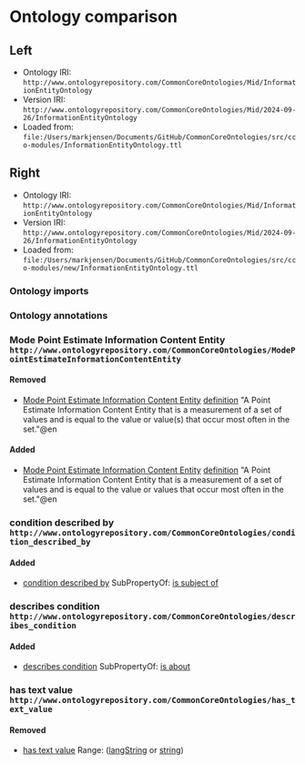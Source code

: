 # Ontology comparison

## Left
- Ontology IRI: `http://www.ontologyrepository.com/CommonCoreOntologies/Mid/InformationEntityOntology`
- Version IRI: `http://www.ontologyrepository.com/CommonCoreOntologies/Mid/2024-09-26/InformationEntityOntology`
- Loaded from: `file:/Users/markjensen/Documents/GitHub/CommonCoreOntologies/src/cco-modules/InformationEntityOntology.ttl`

## Right
- Ontology IRI: `http://www.ontologyrepository.com/CommonCoreOntologies/Mid/InformationEntityOntology`
- Version IRI: `http://www.ontologyrepository.com/CommonCoreOntologies/Mid/2024-09-26/InformationEntityOntology`
- Loaded from: `file:/Users/markjensen/Documents/GitHub/CommonCoreOntologies/src/cco-modules/new/InformationEntityOntology.ttl`

### Ontology imports 



### Ontology annotations 



### Mode Point Estimate Information Content Entity `http://www.ontologyrepository.com/CommonCoreOntologies/ModePointEstimateInformationContentEntity`
#### Removed
- [Mode Point Estimate Information Content Entity](http://www.ontologyrepository.com/CommonCoreOntologies/ModePointEstimateInformationContentEntity) [definition](http://www.ontologyrepository.com/CommonCoreOntologies/definition) "A Point Estimate Information Content Entity that is a measurement of a set of values and is equal to the value or value(s) that occur most often in the set."@en 

#### Added
- [Mode Point Estimate Information Content Entity](http://www.ontologyrepository.com/CommonCoreOntologies/ModePointEstimateInformationContentEntity) [definition](http://www.ontologyrepository.com/CommonCoreOntologies/definition) "A Point Estimate Information Content Entity that is a measurement of a set of values and is equal to the value or values that occur most often in the set."@en 


### condition described by `http://www.ontologyrepository.com/CommonCoreOntologies/condition_described_by`

#### Added
- [condition described by](http://www.ontologyrepository.com/CommonCoreOntologies/condition_described_by) SubPropertyOf: [is subject of](http://www.ontologyrepository.com/CommonCoreOntologies/is_subject_of) 


### describes condition `http://www.ontologyrepository.com/CommonCoreOntologies/describes_condition`

#### Added
- [describes condition](http://www.ontologyrepository.com/CommonCoreOntologies/describes_condition) SubPropertyOf: [is about](http://www.ontologyrepository.com/CommonCoreOntologies/is_about) 


### has text value `http://www.ontologyrepository.com/CommonCoreOntologies/has_text_value`
#### Removed
- [has text value](http://www.ontologyrepository.com/CommonCoreOntologies/has_text_value) Range: ([langString](http://www.w3.org/1999/02/22-rdf-syntax-ns#langString) or [string](http://www.w3.org/2001/XMLSchema#string)) 


